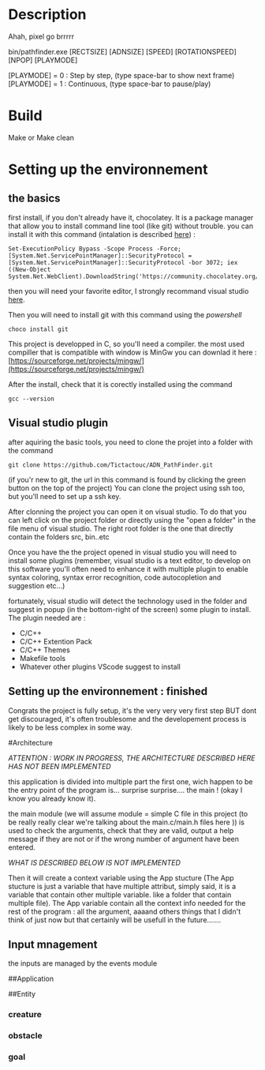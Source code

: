 # Description
Ahah, pixel go brrrrr


bin/pathfinder.exe [RECTSIZE] [ADNSIZE] [SPEED] [ROTATIONSPEED] [NPOP] [PLAYMODE]

[PLAYMODE] = 0 : Step by step, (type space-bar to show next frame)
[PLAYMODE] = 1 : Continuous, (type space-bar to pause/play)


# Build
Make
or
Make clean


# Setting up the environnement

## the basics

first install, if you don't already have it, chocolatey. It is a package manager that allow you to install command line tool (like git) without trouble. 
you can install it with this command (intalation is described [here](https://chocolatey.org/install)) :
```
Set-ExecutionPolicy Bypass -Scope Process -Force; [System.Net.ServicePointManager]::SecurityProtocol = [System.Net.ServicePointManager]::SecurityProtocol -bor 3072; iex ((New-Object System.Net.WebClient).DownloadString('https://community.chocolatey.org/install.ps1'))
```

then you will need your favorite editor, I strongly recommand visual studio [here](https://code.visualstudio.com/).

Then you will need to install git with this command using the *powershell*
```
choco install git
```

This project is developped in C, so you'll need a compiler. the most used compiller that is compatible with window is MinGw you can downlad it here :
[https://sourceforge.net/projects/mingw/](https://sourceforge.net/projects/mingw/)

After the install, check that it is corectly installed using the command
```
gcc --version
```

## Visual studio plugin

after aquiring the basic tools, you need to clone the projet into a folder with the command
```
git clone https://github.com/Tictactouc/ADN_PathFinder.git
```
(if you'r new to git, the url in this command is found by clicking the green button on the top of the project)
You can clone the project using ssh too, but you'll need to set up a ssh key.

After clonning the project you can open it on visual studio. To do that you can left click on the project folder or directly using the "open a folder" in the file menu of visual studio. The right root folder is the one that directly contain the folders src, bin..etc

Once you have the the project opened in visual studio you will need to install some plugins (remember, visual studio is a text editor, to develop on this software you'll often need to enhance it with multiple plugin to enable syntax coloring, syntax error recognition, code autocopletion and suggestion etc...)

fortunately, visual studio will detect the technology used in the folder and suggest in popup (in the bottom-right of the screen) some plugin to install.
The plugin needed are :
- C/C++
- C/C++ Extention Pack
- C/C++ Themes
- Makefile tools
- Whatever other plugins VScode suggest to install

## Setting up the environnement : finished

Congrats the project is fully setup, it's the very very very first step BUT dont get discouraged, it's often troublesome and the developement process is likely to be less complex in some way.

#Architecture

*ATTENTION : WORK IN PROGRESS, THE ARCHITECTURE DESCRIBED HERE HAS NOT BEEN IMPLEMENTED*

this application is divided into multiple part the first one, wich happen to be the entry point of the program is... surprise surprise.... the main ! (okay I know you already know it).

the main module (we will assume module = simple C file in this project (to be really really clear we're talking about the main.c/main.h files here )) is used to check the arguments, check that they are valid, output a help message if they are not or if the wrong number of argument have been entered.

*WHAT IS DESCRIBED BELOW IS NOT IMPLEMENTED*

Then it will create a context variable using the App stucture (The App stucture is just a variable that have multiple attribut, simply said, it is a variable that contain other multiple variable. like a folder that contain multiple file). The App variable contain all the context info needed for the rest of the program : all the argument, aaaand others things that I didn't think of just now but that certainly will be usefull in the future.......

## Input mnagement

the inputs are managed by the events module

##Application

##Entity

### creature

### obstacle

### goal
